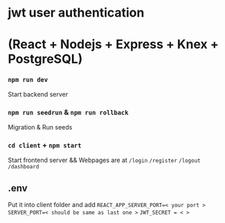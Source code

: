 # jwt user authentication 
# (React + Nodejs + Express + Knex + PostgreSQL)


### `npm run dev`
Start backend server

### `npm run seedrun` & `npm run rollback`
Migration & Run seeds

### `cd client` + `npm start`
Start frontend server && Webpages are at `/login` `/register` `/logout` `/dashboard`

## .env
Put it into client folder and add
`REACT_APP_SERVER_PORT=< your port >`
`SERVER_PORT=< should be same as last one >`
`JWT_SECRET = < >`
